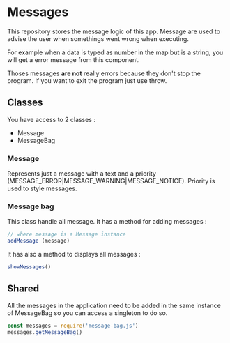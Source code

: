 # Messages

This repository stores the message logic of this app. Message are used to advise the user when somethings went wrong when executing.

For example when a data is typed as number in the map but is a string, you will get a error message from this component.

Thoses messages **are not** really errors because they don't stop the program. If you want to exit the program just use throw.

## Classes

You have access to 2 classes :
- Message
- MessageBag

### Message

Represents just a message with a text and a priority (MESSAGE_ERROR|MESSAGE_WARNING|MESSAGE_NOTICE). Priority is used to style messages.

### Message bag

This class handle all message. It has a method for adding messages :
```js
// where message is a Message instance
addMessage (message)
```
It has also a method to displays all messages :
```js
showMessages()
```

## Shared

All the messages in the application need to be added in the same instance of MessageBag so you can access a singleton to do so.
```js
const messages = require('message-bag.js')
messages.getMessageBag()
```